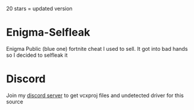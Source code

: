20 stars = updated version
# Enigma-Selfleak
Enigma Public (blue one) fortnite cheat I used to sell. It got into bad hands so I decided to selfleak it

# Discord
Join my [discord server](https://discord.gg/PkZBeMWFVm) to get vcxproj files and undetected driver for this source

